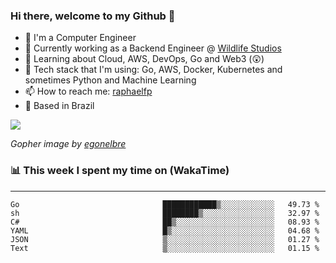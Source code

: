 ### Hi there, welcome to my Github 👋

- 📖 I'm a Computer Engineer
- 🔭 Currently working as a Backend Engineer @ [Wildlife Studios](https://wildlifestudios.com/)
- 🌱 Learning about Cloud, AWS, DevOps, Go and Web3 (😲)
- 🚀 Tech stack that I'm using: Go, AWS, Docker, Kubernetes and sometimes Python and Machine Learning
- 📫 How to reach me: [raphaelfp](https://linkedin.com/in/raphaelfp)
- 🏡 Based in Brazil

![](https://github.com/raphaelfp/gophers/blob/master/.thumb/animation/morning-coffee-3x.gif)

*Gopher image by [egonelbre](https://github.com/egonelbre/)*

### 📊 This week I spent my time on (WakaTime)

---

<!--START_SECTION:waka-->

```text
Go                                ████████████▒░░░░░░░░░░░░   49.73 %
sh                                ████████▒░░░░░░░░░░░░░░░░   32.97 %
C#                                ██▒░░░░░░░░░░░░░░░░░░░░░░   08.93 %
YAML                              █▒░░░░░░░░░░░░░░░░░░░░░░░   04.68 %
JSON                              ▒░░░░░░░░░░░░░░░░░░░░░░░░   01.27 %
Text                              ▒░░░░░░░░░░░░░░░░░░░░░░░░   01.15 %
```

<!--END_SECTION:waka-->
